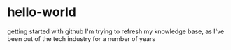 # hello-world
getting started with github
I'm trying to refresh my knowledge base, as I've been out of the tech industry for a number of years
